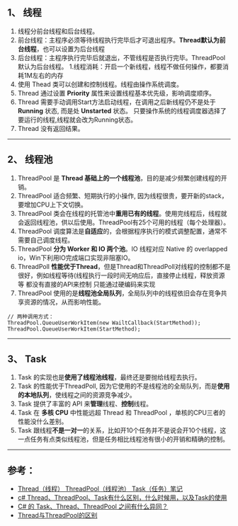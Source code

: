 ## 1、 线程
1. 线程分前台线程和后台线程。
1. 前台线程：主程序必须等待线程执行完毕后才可退出程序。**Thread默认为前台线程**，也可以设置为后台线程
1. 后台线程：主程序执行完毕后就退出，不管线程是否执行完毕。ThreadPool默认为后台线程。
1.线程消耗：开启一个新线程，线程不做任何操作，都要消耗1M左右的内存
1. 使用 Thead 类可以创建和控制线程。线程由操作系统调度。
1. Thread 通过设置 **Priority** 属性来设置线程基本优先级，影响调度顺序。
1. Thread 需要手动调用Start方法启动线程，在调用之后新线程仍不是处于  **Running** 状态, 而是处 **Unstarted** 状态。 只要操作系统的线程调度器选择了要运行的线程,线程就会改为Running状态。
1. Thread 没有返回结果。
---

## 2、 线程池
1. ThreadPool 是 **Thread 基础上的一个线程池**，目的是减少频繁创建线程的开销。
1. ThreadPool 适合频繁、短期执行的小操作, 因为线程很贵，要开新的stack，要增加CPU上下文切换。
1. ThreadPool 类会在线程的托管池中**重用已有的线程**。使用完线程后，线程就会返回线程池，供以后使用。ThreadPool有25个可用的线程（每个处理器）。
1. ThreadPool 调度算法是**自适应**的，会根据程序执行的模式调整配置，通常不需要自己调度线程。
1. ThreadPool **分为 Worker 和 IO 两个池**。IO 线程对应 Native 的 overlapped io，Win下利用IO完成端口实现非阻塞IO。
1. ThreadPoll **性能优于Thread**，但是Thread和ThreadPoll对线程的控制都不是很好，例如线程等待(线程执行一段时间无响应后，直接停止线程，释放资源 等 都没有直接的API来控制 只能通过硬编码来实现
1. ThreadPool 使用的是**线程池全局队列**，全局队列中的线程依旧会存在竞争共享资源的情况，从而影响性能。
```
// 两种调用方式：
ThreadPool.QueueUserWorkItem(new WailtCallback(StartMethod));
ThreadPool.QueueUserWorkItem(StartMethod);
```




---
## 3、 Task
1. Task 的实现也是**使用了线程池线程**，最终还是要抛给线程去执行。
1. Task 的性能优于ThreadPoll, 因为它使用的不是线程池的全局队列，而是**使用的本地队列**，使线程之间的资源竞争减少。
1. Task 提供了丰富的 API 来**管理**线程、**控制**线程。
1. Task 在 **多核 CPU** 中性能远超 Thread 和 ThreadPool ，单核的CPU三者的性能没什么差别。
1. Task 跟线程**不是一对一**的关系，比如开10个任务并不是说会开10个线程，这一点任务有点类似线程池，但是任务相比线程池有很小的开销和精确的控制。

---
## 参考：
- [Thread（线程） ThreadPool（线程池） Task（任务）笔记](https://blog.csdn.net/weixin_44007644/article/details/87933412 )
- [c# Thread、ThreadPool、Task有什么区别，什么时候用，以及Task的使用](https://www.jianshu.com/p/22059d39328e)
- [C# 的 Task、Thread、ThreadPool 之间有什么异同？](https://www.zhihu.com/question/24911536)
- [Thread与ThreadPool的区别](https://blog.csdn.net/m1654399928/article/details/14127009)